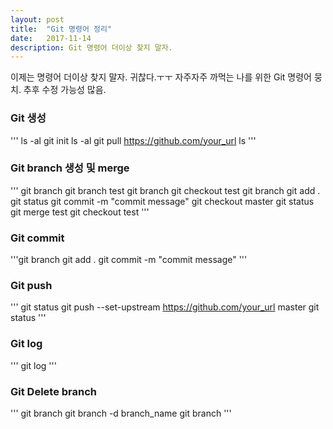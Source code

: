 ```yaml
---
layout: post
title:  "Git 명령어 정리"
date:   2017-11-14
description: Git 명령어 더이상 찾지 말자.
---
```


<p class="intro"><span class="dropcap">이</span>제는 명령어 더이상 찾지 말자. 귀찮다.ㅜㅜ
자주자주 까먹는 나를 위한 Git 명령어 뭉치.
추후 수정 가능성 많음.</p>


### Git 생성
'''
ls -al
git init
ls -al
git pull https://github.com/your_url
ls
'''


### Git branch 생성 및 merge
'''
git branch
git branch test
git branch
git checkout test
git branch
git add .
git status
git commit -m "commit message"
git checkout master
git status
git merge test
git checkout test
'''


### Git commit
'''git branch
git add .
git commit -m "commit message"
'''

### Git push
'''
git status
git push --set-upstream https://github.com/your_url master
git status
'''


### Git log
'''
git log
'''


### Git Delete branch
'''
git branch
git branch -d branch_name
git branch
'''

